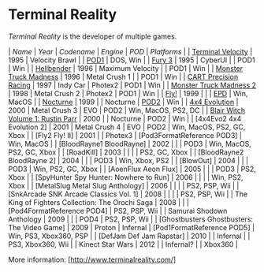 # Terminal Reality

*Terminal Reality* is the developer of multiple games.

| *Name* | *Year* | *Codename* | *Engine* | *POD* | *Platforms* |
| [Terminal Velocity](TerminalVelocity.md) | 1995 | Velocity Brawl | | [POD1](Pod1FormatReference.md) | DOS, Win |
| [Fury 3](Fury3.md) | 1995 | CyberUI | | POD1 | Win |
| [Hellbender](Hellbender.md) | 1996 | Maximum Velocity | | POD1 | Win |
| [Monster Truck Madness](MTM1.md) | 1996 | Metal Crush 1 | | POD1 | Win |
| [CART Precision Racing](CartPrecisionRacing.md) | 1997 | Indy Car | Photex2  | POD1 | Win |
| [Monster Truck Madness 2](MTM2.md) | 1998 | Metal Crush 2 | Photex2 | POD1 | Win |
| [Fly!](Fly1.md) | 1999 | | | [EPD](EpdFormatReference.md) | Win, MacOS |
| [Nocturne](Nocturne.md) | 1999 | | Nocturne | [POD2](Pod2FormatReference.md) | Win |
| [4x4 Evolution](4x4Evo1.md) | 2000 | Metal Crush 3 | EVO | POD2 | Win, MacOS, PS2, DC |
| [Blair Witch Volume 1: Rustin Parr](BlairWitch1.md) | 2000 |  | Nocturne | POD2 |  Win |
| [4x4Evo2 4x4 Evolution 2] | 2001 | Metal Crush 4 | EVO | POD2 | Win, MacOS, PS2, GC, Xbox |
| [Fly2 Fly! II] | 2001 | | Photex3 | [Pod3FormatReference POD3] | Win, MacOS |
| [BloodRayne1 BloodRayne] | 2002 | | | POD3 | Win, MacOS, PS2, GC, Xbox |
| [RoadKill] | 2003 | | | | PS2, GC, Xbox |
| [BloodRayne2 BloodRayne 2] | 2004 | | | POD3 | Win, Xbox, PS2 |
| [BlowOut] | 2004 | | | POD3 | Win, PS2, GC, Xbox |
| [AoenFlux Aeon Flux] | 2005 | | | POD3 | PS2, Xbox |
| [SpyHunter Spy Hunter: Nowhere to Run] | 2006 | | | | Win, PS2, Xbox |
| [MetalSlug Metal Slug Anthology] | 2006 | | | | PS2, PSP, Wii |
| [SnkArcade SNK Arcade Classics Vol. 1] | 2008 | | | | PS2, PSP, Wii |
| The King of Fighters Collection: The Orochi Saga | 2008 | | | [Pod4FormatReference POD4] | PS2, PSP, Wii |
| Samurai Shodown Anthology | 2009 | | | POD4 | PS2, PSP, Wii |
| [Ghostbusters Ghostbusters: The Video Game] | 2009 | Proton | Infernal | [Pod1FormatReference POD5] | Win, PS3, Xbox360, PSP |
| [DefJam Def Jam Rapstar] | 2010 | | Infernal | | PS3, Xbox360, Wii |
| Kinect Star Wars | 2012 | | Infernal? | | Xbox360 |

More information: [http://www.terminalreality.com/]